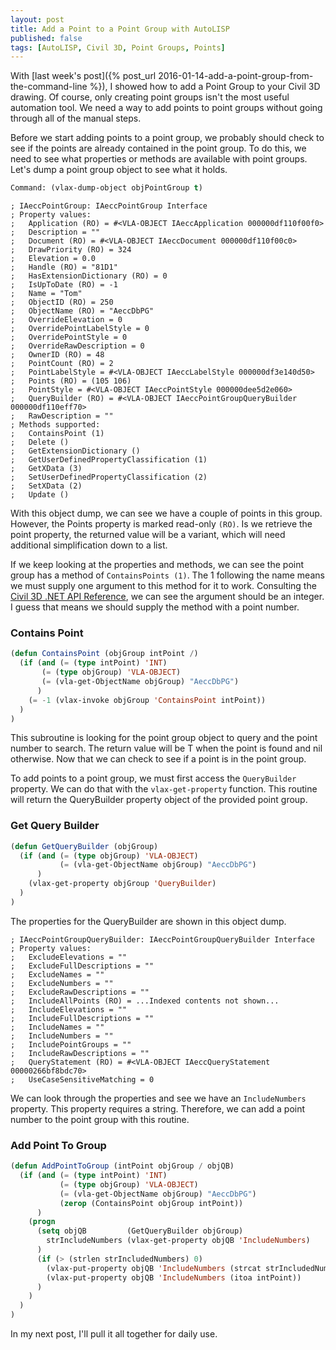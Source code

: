 ```yaml
---
layout: post
title: Add a Point to a Point Group with AutoLISP
published: false
tags: [AutoLISP, Civil 3D, Point Groups, Points]
---
```

With [last week's post]({% post_url 2016-01-14-add-a-point-group-from-the-command-line %}), I showed how to add a Point Group to your Civil 3D drawing.  Of course, only creating point groups isn't the most useful automation tool.  We need a way to add points to point groups without going through all of the manual steps.

Before we start adding points to a point group, we probably should check to see if the points are already contained in the point group.  To do this, we need to see what properties or methods are available with point groups.  Let's dump a point group object to see what it holds.

```lisp
Command: (vlax-dump-object objPointGroup t)
```

```text
; IAeccPointGroup: IAeccPointGroup Interface
; Property values:
;   Application (RO) = #<VLA-OBJECT IAeccApplication 000000df110f00f0>
;   Description = ""
;   Document (RO) = #<VLA-OBJECT IAeccDocument 000000df110f00c0>
;   DrawPriority (RO) = 324
;   Elevation = 0.0
;   Handle (RO) = "81D1"
;   HasExtensionDictionary (RO) = 0
;   IsUpToDate (RO) = -1
;   Name = "Tom"
;   ObjectID (RO) = 250
;   ObjectName (RO) = "AeccDbPG"
;   OverrideElevation = 0
;   OverridePointLabelStyle = 0
;   OverridePointStyle = 0
;   OverrideRawDescription = 0
;   OwnerID (RO) = 48
;   PointCount (RO) = 2
;   PointLabelStyle = #<VLA-OBJECT IAeccLabelStyle 000000df3e140d50>
;   Points (RO) = (105 106)
;   PointStyle = #<VLA-OBJECT IAeccPointStyle 000000dee5d2e060>
;   QueryBuilder (RO) = #<VLA-OBJECT IAeccPointGroupQueryBuilder 000000df110eff70>
;   RawDescription = ""
; Methods supported:
;   ContainsPoint (1)
;   Delete ()
;   GetExtensionDictionary ()
;   GetUserDefinedPropertyClassification (1)
;   GetXData (3)
;   SetUserDefinedPropertyClassification (2)
;   SetXData (2)
;   Update ()
```

With this object dump, we can see we have a couple of points in this group.  However, the Points property is marked read-only `(RO)`.  Is we retrieve the point property, the returned value will be a variant, which will need additional simplification down to a list.

If we keep looking at the properties and methods, we can see the point group has a method of `ContainsPoints (1)`.  The 1 following the name means we must supply one argument to this method for it to work.  Consulting the [Civil 3D .NET API Reference](http://docs.autodesk.com/CIV3D/2015/ENU/API_Reference_Guide/html/57e2c379-a23b-fa8d-943d-c34b6b9d7142.htm), we can see the argument should be an integer.  I guess that means we should supply the method with a point number.

### <a name="containspoint">Contains Point</a>

```lisp
(defun ContainsPoint (objGroup intPoint /)
  (if (and (= (type intPoint) 'INT)
       (= (type objGroup) 'VLA-OBJECT)
       (= (vla-get-ObjectName objGroup) "AeccDbPG")
      )
    (= -1 (vlax-invoke objGroup 'ContainsPoint intPoint))
  )
)
```

This subroutine is looking for the point group object to query and the point number to search.  The return value will be T when the point is found and nil otherwise.  Now that we can check to see if a point is in the point group.

To add points to a point group, we must first access the `QueryBuilder` property.  We can do that with the `vlax-get-property` function.  This routine will return the QueryBuilder property object of the provided point group.

### <a name="getquerybuilder">Get Query Builder</a>

```lisp
(defun GetQueryBuilder (objGroup)
  (if (and (= (type objGroup) 'VLA-OBJECT)
           (= (vla-get-ObjectName objGroup) "AeccDbPG")
      )
    (vlax-get-property objGroup 'QueryBuilder)
  )
)
```

The properties for the QueryBuilder are shown in this object dump.

```text
; IAeccPointGroupQueryBuilder: IAeccPointGroupQueryBuilder Interface
; Property values:
;   ExcludeElevations = ""
;   ExcludeFullDescriptions = ""
;   ExcludeNames = ""
;   ExcludeNumbers = ""
;   ExcludeRawDescriptions = ""
;   IncludeAllPoints (RO) = ...Indexed contents not shown...
;   IncludeElevations = ""
;   IncludeFullDescriptions = ""
;   IncludeNames = ""
;   IncludeNumbers = ""
;   IncludePointGroups = ""
;   IncludeRawDescriptions = ""
;   QueryStatement (RO) = #<VLA-OBJECT IAeccQueryStatement 00000266bf8bdc70>
;   UseCaseSensitiveMatching = 0
```

We can look through the properties and see we have an `IncludeNumbers` property.  This property requires a string.  Therefore, we can add a point number to the point group with this routine.

### <a name="addpointtogroup">Add Point To Group</a>

```lisp
(defun AddPointToGroup (intPoint objGroup / objQB)
  (if (and (= (type intPoint) 'INT)
           (= (type objGroup) 'VLA-OBJECT)
           (= (vla-get-ObjectName objGroup) "AeccDbPG")
           (zerop (ContainsPoint objGroup intPoint))
      )
    (progn
      (setq objQB         (GetQueryBuilder objGroup)
        strIncludeNumbers (vlax-get-property objQB 'IncludeNumbers)
      )
      (if (> (strlen strIncludedNumbers) 0)
        (vlax-put-property objQB 'IncludeNumbers (strcat strIncludedNumbers "," (itoa intPoint)))
        (vlax-put-property objQB 'IncludeNumbers (itoa intPoint))
      )
    )
  )
)
```

In my next post, I'll pull it all together for daily use.
